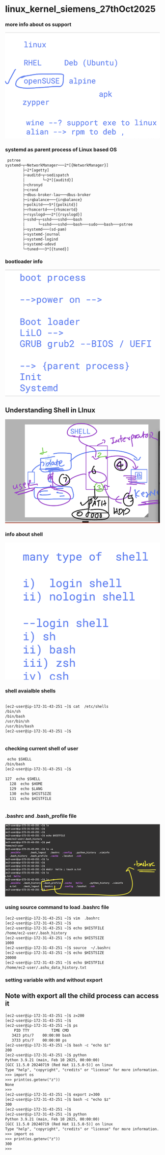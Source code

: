 # linux_kernel_siemens_27thOct2025

### more info about os support 

<img src="oss1.png">

### systemd as parent process of Linux based OS 

```
 pstree
systemd─┬─NetworkManager───2*[{NetworkManager}]
        ├─2*[agetty]
        ├─auditd─┬─sedispatch
        │        └─2*[{auditd}]
        ├─chronyd
        ├─crond
        ├─dbus-broker-lau───dbus-broker
        ├─irqbalance───{irqbalance}
        ├─polkitd───5*[{polkitd}]
        ├─rhsmcertd───{rhsmcertd}
        ├─rsyslogd───2*[{rsyslogd}]
        ├─sshd─┬─sshd───sshd───bash
        │      └─sshd───sshd───bash───sudo───bash───pstree
        ├─systemd───(sd-pam)
        ├─systemd-journal
        ├─systemd-logind
        ├─systemd-udevd
        └─tuned───3*[{tuned}]

```

### bootloader info 

<img src="boot1.png">

## Understanding Shell in LInux 

<img src="shell1.png">

### info about shell 

<img src="shell2.png">

### shell avaialble shells 

```
 
[ec2-user@ip-172-31-43-251 ~]$ cat  /etc/shells 
/bin/sh
/bin/bash
/usr/bin/sh
/usr/bin/bash
[ec2-user@ip-172-31-43-251 ~]$ 


```

### checking current shell of user 

```
 echo $SHELL 
/bin/bash
[ec2-user@ip-172-31-43-251 ~]$ 

127  echo $SHELL 
  128  echo $HOME 
  129  echo $LANG
  130  echo $HISTSIZE
  131  echo $HISTFILE


```

### .bashrc and .bash_profile file 

<img src="rc1.png">

### using source command to load .bashrc file 

```
[ec2-user@ip-172-31-43-251 ~]$ vim  .bashrc 
[ec2-user@ip-172-31-43-251 ~]$ 
[ec2-user@ip-172-31-43-251 ~]$ echo $HISTFILE
/home/ec2-user/.bash_history
[ec2-user@ip-172-31-43-251 ~]$ echo $HISTSIZE
1000
[ec2-user@ip-172-31-43-251 ~]$ source  ~/.bashrc 
[ec2-user@ip-172-31-43-251 ~]$ echo $HISTSIZE
20000
[ec2-user@ip-172-31-43-251 ~]$ echo $HISTFILE
/home/ec2-user/.ashu_data_history.txt

```

### setting variable with and without export 

## Note with export all the child process can access it 

```
[ec2-user@ip-172-31-43-251 ~]$ z=200
[ec2-user@ip-172-31-43-251 ~]$ 
[ec2-user@ip-172-31-43-251 ~]$ ps
    PID TTY          TIME CMD
   3423 pts/7    00:00:00 bash
   3733 pts/7    00:00:00 ps
[ec2-user@ip-172-31-43-251 ~]$ bash -c "echo $z"
200
[ec2-user@ip-172-31-43-251 ~]$ python
Python 3.9.21 (main, Feb 10 2025, 00:00:00) 
[GCC 11.5.0 20240719 (Red Hat 11.5.0-5)] on linux
Type "help", "copyright", "credits" or "license" for more information.
>>> import os
>>> print(os.getenv("z"))
None
>>> 
[ec2-user@ip-172-31-43-251 ~]$ export z=300
[ec2-user@ip-172-31-43-251 ~]$ bash -c "echo $z"
300
[ec2-user@ip-172-31-43-251 ~]$ 
[ec2-user@ip-172-31-43-251 ~]$ python
Python 3.9.21 (main, Feb 10 2025, 00:00:00) 
[GCC 11.5.0 20240719 (Red Hat 11.5.0-5)] on linux
Type "help", "copyright", "credits" or "license" for more information.
>>> import os
>>> print(os.getenv("z"))
300
>>> 

```